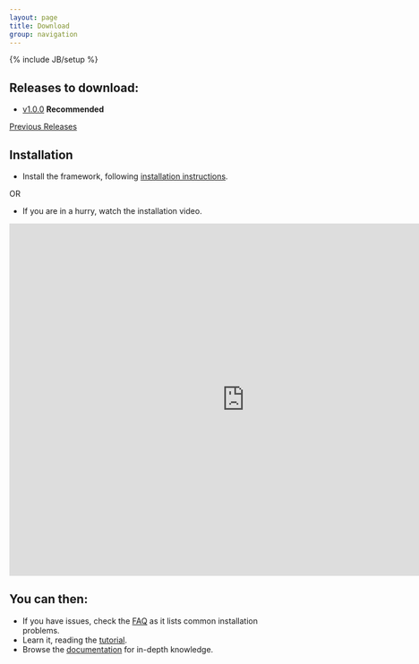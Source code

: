 ```yaml
---
layout: page
title: Download
group: navigation
---
```

{% include JB/setup %}


## Releases to download:

- [v1.0.0](https://github.com/sciabarra/AgileSites/archive/v1.0.0.zip) **Recommended**

[Previous Releases](../reference/Releases.md)


## Installation 

- Install the framework, following [installation instructions](http://www.agilesites.org/install.html).

OR

- If you are in a hurry, watch the installation video.

<iframe width="840" height="630" src="http://www.youtube.com/embed/7gPD0KfzmSw" frameborder="0" allowfullscreen></iframe>

## You can then:


- If you have issues, check the  [FAQ](http://www.agilesites.org/reference/FAQ.html) as it lists common installation problems.
- Learn it, reading the [tutorial](http://www.agilesites.org/tutorial.html). 
- Browse the [documentation](http://www.agilesites.org/documentation.html) for in-depth knowledge.
